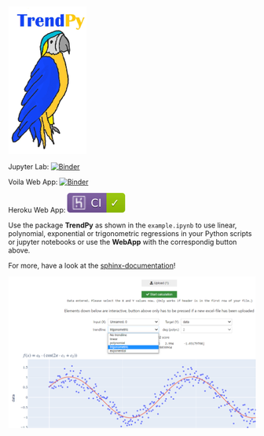 <img src="figures/logo.jpg"  height="300"  />

Jupyter Lab:   [![Binder](https://mybinder.org/badge_logo.svg)](https://mybinder.org/v2/gh/zolabar/trendPy/HEAD)

Voila Web App: [![Binder](https://mybinder.org/badge_logo.svg)](https://mybinder.org/v2/gh/zolabar/trendPy/HEAD?urlpath=voila%2Frender%2F/trendpy_webapp.ipynb)

Heroku Web App: [![example badge](figures/succeeded.svg)](https://trendpy.herokuapp.com/)

Use the package **TrendPy** as shown in the ```example.ipynb``` to use linear, polynomial, exponential or trigonometric regressions in your Python scripts or jupyter notebooks or use the **WebApp** with the correspondig button above.

For more, have a look at the [sphinx-documentation](https://zolabar.github.io/trendPy/)!

<img src="figures/screenshot2.PNG"  />

